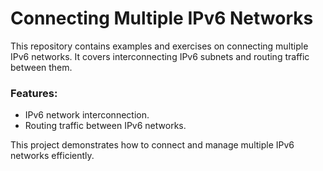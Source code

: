 # Connecting Multiple IPv6 Networks

This repository contains examples and exercises on connecting multiple IPv6 networks. It covers interconnecting IPv6 subnets and routing traffic between them.

### Features:
- IPv6 network interconnection.
- Routing traffic between IPv6 networks.

This project demonstrates how to connect and manage multiple IPv6 networks efficiently.

